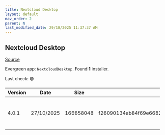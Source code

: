 ```yaml
---
title: Nextcloud Desktop
layout: default
nav_order: 2
parent: N
last_modified_date: 29/10/2025 11:37:37 AM
---
```


## Nextcloud Desktop

[Source](https://github.com/nextcloud-releases/desktop)

Evergreen app: `NextcloudDesktop`. Found **1** installer.

Last check: 🟢

| Version | Date       | Size      | Sha256                                                           | Architecture | InstallerType | Type | URI                                                                                                                                                                                              |
| ------- | ---------- | --------- | ---------------------------------------------------------------- | ------------ | ------------- | ---- | ------------------------------------------------------------------------------------------------------------------------------------------------------------------------------------------------ |
| 4.0.1   | 27/10/2025 | 166658048 | f26090134ab84f69e66828c193bfce1b33b6177be1a4d4018f3301a3619d15f9 | x64          | Default       | msi  | [https://github.com/nextcloud-releases/desktop/releases/download/v4.0.1/Nextcloud-4.0.1-x64.msi](https://github.com/nextcloud-releases/desktop/releases/download/v4.0.1/Nextcloud-4.0.1-x64.msi) |
